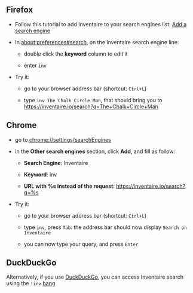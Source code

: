 <!-- LANG:EN, title="Add Inventaire to your browser search engines"-->



## Firefox

- Follow this tutorial to add Inventaire to your search engines list: [Add a search engine](https://support.mozilla.org/en-US/kb/add-or-remove-search-engine-firefox#w_add-a-search-engine)

- In [about:preferences#search](about:preferences#search), on the Inventaire search engine line:

   -  double click the **keyword** column to edit it

   -  enter `inv`

- Try it:

  -  go to your browser address bar (shortcut: `Ctrl+L`)

  -  type `inv The Chalk Circle Man`, that should bring you to https://inventaire.io/search?q=The+Chalk+Circle+Man



## Chrome

- go to [chrome://settings/searchEngines](chrome://settings/searchEngines)

- in the **Other search engines** section, click **Add**, and fill as follow:

  - **Search Engine**: Inventaire

  - **Keyword**: inv

  - **URL with %s instead of the request**: https://inventaire.io/search?q=%s

- Try it:

  -  go to your browser address bar (shortcut: `Ctrl+L`)

  -  type `inv`, press `Tab`: the address bar should now display `Search on Inventaire`

  -  you can now type your query, and press `Enter`



## DuckDuckGo

Alternatively, if you use [DuckDuckGo](http://duckduckgo.com), you can access Inventaire search using the `!inv` [bang](https://duckduckgo.com/bang)
